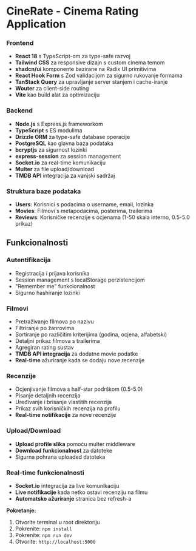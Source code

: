 # CineRate - Cinema Rating Application

### Frontend
- **React 18** s TypeScript-om za type-safe razvoj
- **Tailwind CSS** za responsive dizajn s custom cinema temom
- **shadcn/ui** komponente bazirane na Radix UI primitivima
- **React Hook Form** s Zod validacijom za sigurno rukovanje formama
- **TanStack Query** za upravljanje server stanjem i cache-iranje
- **Wouter** za client-side routing
- **Vite** kao build alat za optimizaciju

### Backend
- **Node.js** s Express.js frameworkom
- **TypeScript** s ES modulima
- **Drizzle ORM** za type-safe database operacije
- **PostgreSQL** kao glavna baza podataka
- **bcryptjs** za sigurnost lozinki
- **express-session** za session management
- **Socket.io** za real-time komunikaciju
- **Multer** za file upload/download
- **TMDB API** integracija za vanjski sadržaj

### Struktura baze podataka
- **Users**: Korisnici s podacima o username, email, lozinka
- **Movies**: Filmovi s metapodacima, posterima, trailerima
- **Reviews**: Korisničke recenzije s ocjenama (1-50 skala interno, 0.5-5.0 prikaz)

## Funkcionalnosti

### Autentifikacija
- Registracija i prijava korisnika
- Session management s localStorage perzistencijom
- "Remember me" funkcionalnost
- Sigurno hashiranje lozinki

### Filmovi
- Pretraživanje filmova po nazivu
- Filtriranje po žanrovima
- Sortiranje po različitim kriterijima (godina, ocjena, alfabetski)
- Detaljni prikaz filmova s trailerima
- Agregiran rating sustav
- **TMDB API integracija** za dodatne movie podatke
- **Real-time** ažuriranje kada se dodaju nove recenzije

### Recenzije
- Ocjenjivanje filmova s half-star podrškom (0.5-5.0)
- Pisanje detaljnih recenzija
- Uređivanje i brisanje vlastitih recenzija
- Prikaz svih korisničkih recenzija na profilu
- **Real-time notifikacije** za nove recenzije

### Upload/Download
- **Upload profile slika** pomoću multer middleware
- **Download funkcionalnost** za datoteke
- Sigurna pohrana uploaded datoteka

### Real-time funkcionalnosti
- **Socket.io** integracija za live komunikaciju
- **Live notifikacije** kada netko ostavi recenziju na filmu
- **Automatsko ažuriranje** stranica bez refresh-a


**Pokretanje:**
1. Otvorite terminal u root direktoriju
2. Pokrenite: `npm install`
3. Pokrenite: `npm run dev`
4. Otvorite: `http://localhost:5000`

